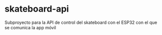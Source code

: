 # skateboard-api
Subproyecto para la API de control del skateboard con el ESP32 con el que se comunica la app móvil
